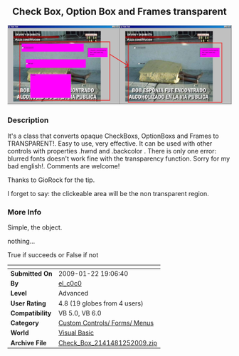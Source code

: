﻿<div align="center">

## Check Box, Option Box and Frames transparent

<img src="PIC20091251318453500.jpg">
</div>

### Description

It's a class that converts opaque CheckBoxs, OptionBoxs and Frames to TRANSPARENT!. Easy to use, very effective. It can be used with other controls with properties .hwnd and .backcolor . There is only one error: blurred fonts doesn't work fine with the transparency function. Sorry for my bad english!. Comments are welcome!

Thanks to GioRock for the tip.

I forget to say: the clickeable area will be the non transparent region.
 
### More Info
 
Simple, the object.

nothing...

True if succeeds or False if not


<span>             |<span>
---                |---
**Submitted On**   |2009-01-22 19:06:40
**By**             |[el\_c0c0](https://github.com/Planet-Source-Code/PSCIndex/blob/master/ByAuthor/el-c0c0.md)
**Level**          |Advanced
**User Rating**    |4.8 (19 globes from 4 users)
**Compatibility**  |VB 5\.0, VB 6\.0
**Category**       |[Custom Controls/ Forms/  Menus](https://github.com/Planet-Source-Code/PSCIndex/blob/master/ByCategory/custom-controls-forms-menus__1-4.md)
**World**          |[Visual Basic](https://github.com/Planet-Source-Code/PSCIndex/blob/master/ByWorld/visual-basic.md)
**Archive File**   |[Check\_Box\_2141481252009\.zip](https://github.com/Planet-Source-Code/el-c0c0-check-box-option-box-and-frames-transparent__1-71652/archive/master.zip)








